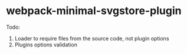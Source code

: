 # webpack-minimal-svgstore-plugin

Todo:
1. Loader to require files from the source code, not plugin options
2. Plugins options validation